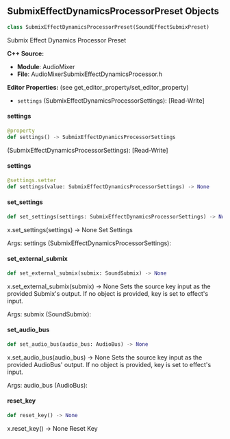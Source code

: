 ## SubmixEffectDynamicsProcessorPreset Objects

```python
class SubmixEffectDynamicsProcessorPreset(SoundEffectSubmixPreset)
```

Submix Effect Dynamics Processor Preset

**C++ Source:**

- **Module**: AudioMixer
- **File**: AudioMixerSubmixEffectDynamicsProcessor.h

**Editor Properties:** (see get_editor_property/set_editor_property)

- ``settings`` (SubmixEffectDynamicsProcessorSettings):  [Read-Write]

<a id="unreal.SubmixEffectDynamicsProcessorPreset.settings"></a>

#### settings

```python
@property
def settings() -> SubmixEffectDynamicsProcessorSettings
```

(SubmixEffectDynamicsProcessorSettings):  [Read-Write]

<a id="unreal.SubmixEffectDynamicsProcessorPreset.settings"></a>

#### settings

```python
@settings.setter
def settings(value: SubmixEffectDynamicsProcessorSettings) -> None
```

<a id="unreal.SubmixEffectDynamicsProcessorPreset.set_settings"></a>

#### set_settings

```python
def set_settings(settings: SubmixEffectDynamicsProcessorSettings) -> None
```

x.set_settings(settings) -> None
Set Settings

Args:
    settings (SubmixEffectDynamicsProcessorSettings):

<a id="unreal.SubmixEffectDynamicsProcessorPreset.set_external_submix"></a>

#### set_external_submix

```python
def set_external_submix(submix: SoundSubmix) -> None
```

x.set_external_submix(submix) -> None
Sets the source key input as the provided Submix's output.  If no object is provided, key is set
to effect's input.

Args:
    submix (SoundSubmix):

<a id="unreal.SubmixEffectDynamicsProcessorPreset.set_audio_bus"></a>

#### set_audio_bus

```python
def set_audio_bus(audio_bus: AudioBus) -> None
```

x.set_audio_bus(audio_bus) -> None
Sets the source key input as the provided AudioBus' output.  If no object is provided, key is set
to effect's input.

Args:
    audio_bus (AudioBus):

<a id="unreal.SubmixEffectDynamicsProcessorPreset.reset_key"></a>

#### reset_key

```python
def reset_key() -> None
```

x.reset_key() -> None
Reset Key

<a id="unreal.SubmixEffectSubmixEQPreset"></a>
